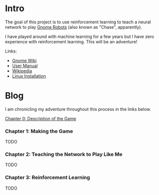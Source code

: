 # Intro

The goal of this project is to use reinforcement learning to teach a neural network to play
[Gnome Robots](https://wiki.gnome.org/action/show/Apps/Robots?action=show)
(also known as "Chase", apparently).

I have played around with machine learning for a few years
but I have zero experience with reinforcement learning.
This will be an adventure!

Links:
- [Gnome Wiki](https://wiki.gnome.org/action/show/Apps/Robots?action=show)
- [User Manual](https://help.gnome.org/users/gnome-robots/stable/)
- [Wikipedia](https://en.wikipedia.org/wiki/Chase_(video_game))
- [Linux Installation](https://howtoinstall.co/en/ubuntu/trusty/gnome-robots)

# Blog

I am chronicling my adventure throughout this process in the links below.

[Chapter 0: Description of the Game](https://jackmaguire.github.io/Robots/Chapter0)

### Chapter 1: Making the Game

TODO

### Chapter 2: Teaching the Network to Play Like Me

TODO

### Chapter 3: Reinforcement Learning

TODO
